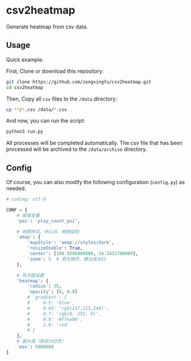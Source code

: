 # csv2heatmap

Generate heatmap from csv data.

## Usage

Quick example.

First, Clone or download this repository:

```bash
git clone https://github.com/zengxingfu/csv2heatmap.git
cd csv2heatmap
```

Then, Copy all `csv` files to the `/data` directory:

```bash
cp **/*.csv /data/*.csv
```

And now, you can run the script:

```bash
python3 run.py
```

All processes will be completed automatically. The csv file that has been processed will be archived to the `/data/archive` directory.

## Config

Of course, you can also modify the following configuration (`config.py`) as needed.

```python
# coding: utf-8

CONF = {
    # 取值变量
    'poi': 'play_count_poi',

    # 地图样式、中心点、缩放级别
    'amap': {
        'mapStyle': 'amap://styles/dark',
        'resizeEnable': True,
        'center': [108.9398400000, 34.3412700000],
        'zoom': 5  # 若为城市，建议值为11
    },

    # 热力图设置
    'heatmap': {
        'radius': 35,
        'opacity': [0, 0.8]
        # 'gradient': {
        #     0.5: 'blue',
        #     0.65: 'rgb(117,211,248)',
        #     0.7: 'rgb(0, 255, 0)',
        #     0.9: '#ffea00',
        #     1.0: 'red'
        # }
    },
    # 最大值（体现为红色）
    'max': 5000000
}
```
